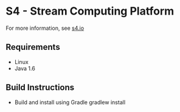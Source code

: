 S4 - Stream Computing Platform
==============================

For more information, see [s4.io](http://s4.io)

Requirements
------------

* Linux
* Java 1.6

Build Instructions
------------------

* Build and install using Gradle
        gradlew install
